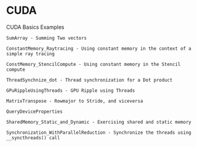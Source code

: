 # CUDA
CUDA Basics Examples

    SumArray - Summing Two vectors
    
    ConstantMemory_Raytracing - Using constant memory in the context of a simple ray tracing
    
    ConstMemory_StencilCompute - Using constant memory in the Stencil compute
    
    ThreadSynchnize_dot - Thread synchronization for a Dot product
    
    GPuRippleUsingThreads - GPU Ripple using Threads
    
    MatrixTranspose - Rowmajor to Stride, and viceversa
    
    QueryDeviceProperties
    
    SharedMemory_Static_and_Dynamic - Exercising shared and static memory
    
    Synchronization_WithParallelReduction - Synchronize the threads using __syncthreads() call
